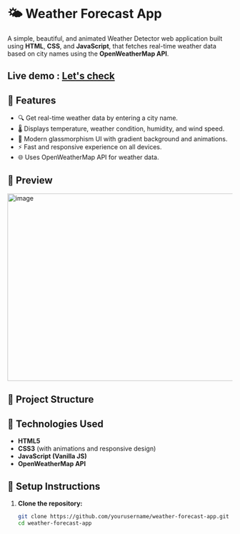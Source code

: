 # 🌤️ Weather Forecast App

A simple, beautiful, and animated Weather Detector web application built using **HTML**, **CSS**, and **JavaScript**, that fetches real-time weather data based on city names using the **OpenWeatherMap API**.

## Live demo : [Let's check](https://mohdsohel-07.github.io/weather-forecast/)

## 🚀 Features

- 🔍 Get real-time weather data by entering a city name.
- 🌡️ Displays temperature, weather condition, humidity, and wind speed.
- 🎨 Modern glassmorphism UI with gradient background and animations.
- ⚡ Fast and responsive experience on all devices.
- 🌐 Uses OpenWeatherMap API for weather data.

## 📸 Preview


<img width="960" height="420" alt="image" src="https://github.com/user-attachments/assets/9d7411a6-b816-407a-b21c-4e4b41170ff7" />


## 📁 Project Structure


## 🔧 Technologies Used

- **HTML5**
- **CSS3** (with animations and responsive design)
- **JavaScript (Vanilla JS)**
- **OpenWeatherMap API**

## 🔑 Setup Instructions

1. **Clone the repository:**

   ```bash
   git clone https://github.com/yourusername/weather-forecast-app.git
   cd weather-forecast-app
